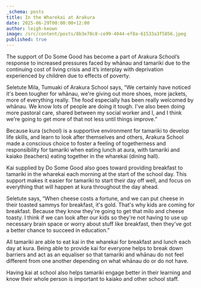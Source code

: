 ```yaml
---
_schema: posts
title: In the Wharekai at Arakura
date: 2025-06-29T00:00:00+12:00
author: leigh-keown
image: /src/content/posts/8b3e70c8-ce99-4044-ef8a-61533a3f5856.jpeg
published: true
---
```

The support of Do Some Good has become a part of Arakura School’s response to increased pressures faced by whānau and tamariki due to the continuing cost of living crisis and it’s interplay with deprivation experienced by children due to effects of poverty.

Seletute Mila, Tumuaki of Arakura School says, “We certainly have noticed it's been tougher for whānau, we're giving out more shoes, more jackets, more of everything really. The food especially has been really welcomed by whānau. We know lots of people are doing it tough. I've also been doing more pastoral care, shared between my social worker and I, and I think we're going to get more of that not less until things improve.”

Because kura (school) is a supportive environment for tamariki to develop life skills, and learn to look after themselves and others, Arakura School made a conscious choice to foster a feeling of togetherness and responsibility for tamariki when eating lunch at aura, with tamariki and kaiako (teachers) eating together in the wharekai (dining hall).

Kai supplied by Do Some Good also goes toward providing breakfast to tamariki in the wharekai each morning at the start of the school day. This support makes it easier for tamariki to start their day off well, and focus on everything that will happen at kura throughout the day ahead.

Seletute says, “When cheese costs a fortune, and we can put cheese in their toasted sammys for breakfast, it's gold. That's why kids are coming for breakfast. Because they know they're going to get that milo and cheese toasty. I think if we can look after our kids so they're not having to use up necessary brain space or worry about stuff like breakfast, then they've got a better chance to succeed in education.”

All tamariki are able to eat kai in the wharekai for breakfast and lunch each day at kura. Being able to provide kai for everyone helps to break down barriers and act as an equaliser so that tamariki and whānau do not feel different from one another depending on what whānau do or do not have.

Having kai at school also helps tamariki engage better in their learning and know their whole person is important to kaiako and other school staff.